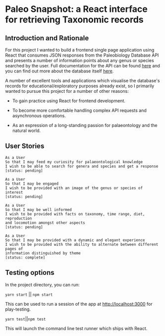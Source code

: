# Paleo Snapshot: a React interface for retrieving Taxonomic records

## Introduction and Rationale

For this project I wanted to build a frontend single page application using React
that consumes JSON responses from the Paleobiology Database API and presents a
number of information points about any genus or species searched by the user.
Full documentation for the API can be found [here](https://paleobiodb.org/data1.2/)
and you can find out more about the database itself [here](https://paleobiodb.org/#/).

A number of excellent tools and applications which visualise the database's
records for educational/exploratory purposes already exist, so I primarily
wanted to pursue this project for a number of other reasons:

- To gain practice using React for frontend development.

- To become more comfortable handling complex API requests and asynchronous operations.

- As an expression of a long-standing passion for palaeontology and the natural world.

## User Stories

```
As a User
So that I may feed my curiosity for palaeontological knowledge
I wish to be able to search for genera and species and get a response
[status: pending]
```

```
As a User
So that I may be engaged
I wish to be provided with an image of the genus or species of interest
[status: pending]
```

```
As a User
So that I may be well informed
I wish to be provided with facts on taxonomy, time range, diet, reproduction
and locomotion amongst other aspects
[status: pending]
```

```
As a User
So that I may be provided with a dynamic and elegant experience
I wish to be provided with the ability to alternate between different pages of
information distinguished by theme
[status: complete]
```

## Testing options

In the project directory, you can run:

```yarn start``` || ```npm start```

This can be used to run a session of the app at [http://localhost:3000](http://localhost:3000) for play-testing.

```yarn test```||```npm test```

This will launch the command line test runner which ships with React.
